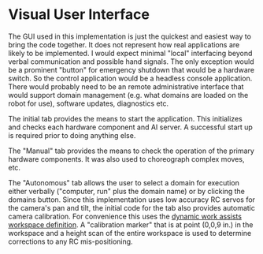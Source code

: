 ﻿# Visual User Interface
The GUI used in this implementation is just the quickest and easiest way to bring the code together.  It does not represent how real applications are likely to be implemented.  I would expect minimal "local" interfacing beyond verbal communication and possible hand signals.  The only exception would be a prominent "button" for emergency shutdown that would be a hardware switch.  So the control application would be a headless console application.  There would probably need to be an remote administrative interface that would support domain management (e.g. what domains are loaded on the robot for use), software updates, diagnostics etc.

The initial tab provides the means to start the application.  This initializes and checks each hardware component and AI server.  A successful start up is required prior to doing anything else.

The "Manual" tab provides the means to check the operation of the primary hardware components.  It was also used to choreograph complex moves, etc.

The "Autonomous" tab allows the user to select a domain for execution either verbally ("computer, run" plus the domain name) or by clicking the domains button.  Since this implementation uses low accuracy RC servos for the camera's pan and tilt, the initial code for the tab also provides automatic camera calibration.  For convenience this uses the [dynamic work assists workspace definition](../domains/DynamicWorkAssist/README.md). A "calibration marker" that is at point (0,0,9 in.) in the workspace and a height scan of the entire workspace is used to determine corrections to any RC mis-positioning.